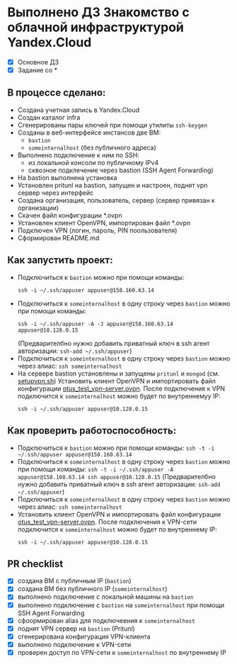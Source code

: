 # Выполнено ДЗ Знакомство с облачной инфраструктурой Yandex.Cloud
 - [x] Основное ДЗ
 - [x] Задание со *

## В процессе сделано:
 - Создана учетная запись в Yandex.Cloud
 - Создан каталог infra
 - Сгенерированы пары ключей при помощи утилиты `ssh-keygen`
 - Созданы в веб-интерфейсе инстансов две ВМ:
   - `bastion`
   - `someinternalhost` (без публичного адреса)
 - Выполнено подключение к ним по SSH:
   - из локальной консоли по публичному IPv4
   - сквозное подклечение через bastion (SSH Agent Forwarding)
 - На bastion выполнена установка 
 - Установлен pritunl на bastion, запущен и настроен, поднят vpn сервер через интерфейс
 - Создана организация, пользователь, сервер (сервер привязан к организации)
 - Скачен файл конфигурации *.ovpn
 - Установлен клиент OpenVPN, импортирован файл *.ovpn
 - Подключен VPN (логин, пароль, PIN поользователя)
 - Сформирован README.md

## Как запустить проект:
- Подключиться к `bastion` можно при помощи команды:
  ``` text
  ssh -i ~/.ssh/appuser appuser@158.160.63.14
  ```
- Подключиться к `someinternalhost` в одну строку через `bastion` можно при помощи команды:
  ``` text
  ssh -i ~/.ssh/appuser -A -J appuser@158.160.63.14 appuser@10.128.0.15
  ```
  (Предварителбно нужно добавить приватный ключ в ssh агент авторизации: `ssh-add ~/.ssh/appuser`)
- Подключиться к `someinternalhost` в одну строку через `bastion` можно через алиас: `ssh someinternalhost`
- На сервере bastion установлены и запущены `pritunl` и `mongod` (см. [setupvpn.sh](../vpn/setupvpn.sh)) Установить клиент OpenVPN и импортировать файл конфигурации [otus_test_vpn-server.ovpn](../vpn/otus_test_vpn-server.ovpn).
  После подключения к VPN подключится к `someinternalhost` можно будет по внутреннемуу IP:
  ``` text
  ssh -i ~/.ssh/appuser appuser@10.128.0.15
  ```

## Как проверить работоспособность:
- Подключиться к `bastion` можно при помощи команды:
  `ssh -t -i ~/.ssh/appuser appuser@158.160.63.14`
- Подключиться к `someinternalhost` в одну строку через `bastion` можно при помощи команды:
  `ssh -t -i ~/.ssh/appuser -A appuser@158.160.63.14 ssh appuser@10.128.0.15`
  (Предварителбно нужно добавить приватный ключ в ssh агент авторизации: `ssh-add ~/.ssh/appuser`)
- Подключиться к `someinternalhost` в одну строку через `bastion` можно через алиас: `ssh someinternalhost`
- Установить клиент OpenVPN и импортировать файл конфигурации [otus_test_vpn-server.ovpn](../vpn/otus_test_vpn-server.ovpn).
  После подключения к VPN-сети подключится к `someinternalhost` можно будет по внутреннему IP:
  ``` text
  ssh -i ~/.ssh/appuser appuser@10.128.0.15
  ```

## PR checklist
- [x] создана ВМ с публичным IP (`bastion`)
- [x] создана ВМ без публичного IP (`someinternalhost`)
- [x] выполнено подключение с локальной машины на `bastion`
- [x] выполнено подключение с `bastion` на `someinternalhost` при помощи SSH Agent Forwarding
- [x] сфоормирован alias для подключеения к `someinternalhost`
- [x] поднят VPN сервер на `bastion` (Pritunl)
- [x] сгенерирована конфигурация VPN-клиента
- [x] выполнено подключение к VPN-сети
- [x] проверен доступ по VPN-сети к `someinternalhost` по внутреннему IP